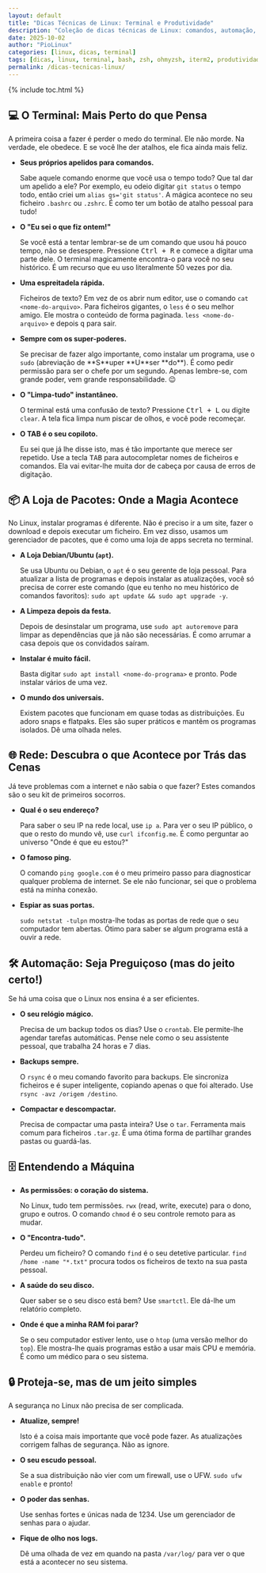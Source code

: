 ```yaml
---
layout: default
title: "Dicas Técnicas de Linux: Terminal e Produtividade"
description: "Coleção de dicas técnicas de Linux: comandos, automação, Oh My Zsh, iTerm2 e Windows Terminal. Ideal para devs e sysadmins!"
date: 2025-10-02
author: "PioLinux"
categories: [linux, dicas, terminal]
tags: [dicas, linux, terminal, bash, zsh, ohmyzsh, iterm2, produtividade]
permalink: /dicas-tecnicas-linux/
---
```


{% include toc.html %}


<!-- Seção: O Terminal -->
<section class="bg-gray-800 p-8 rounded-2xl shadow-lg">
<h2 class="text-2xl md:text-3xl font-bold text-teal-400 mb-6">
                    💻 O Terminal: Mais Perto do que Pensa
                </h2>
<p class="mb-4 text-gray-300">
                    A primeira coisa a fazer é perder o medo do terminal. Ele não morde. Na verdade, ele obedece. E se você lhe der atalhos, ele fica ainda mais feliz.
                </p>
<ul class="space-y-6 text-gray-400">
<li>
<strong class="text-teal-400">Seus próprios apelidos para comandos.</strong>
<p class="mt-1">Sabe aquele comando enorme que você usa o tempo todo? Que tal dar um apelido a ele? Por exemplo, eu odeio digitar <code class="bg-gray-700 px-1 rounded-md text-sm">git status</code> o tempo todo, então criei um <code class="bg-gray-700 px-1 rounded-md text-sm">alias gs='git status'</code>. A mágica acontece no seu ficheiro <code class="bg-gray-700 px-1 rounded-md text-sm">.bashrc</code> ou <code class="bg-gray-700 px-1 rounded-md text-sm">.zshrc</code>. É como ter um botão de atalho pessoal para tudo!</p>
</li>
<li>
<strong class="text-teal-400">O "Eu sei o que fiz ontem!"</strong>
<p class="mt-1">Se você está a tentar lembrar-se de um comando que usou há pouco tempo, não se desespere. Pressione <kbd class="bg-gray-700 px-1 rounded-md text-sm">Ctrl + R</kbd> e comece a digitar uma parte dele. O terminal magicamente encontra-o para você no seu histórico. É um recurso que eu uso literalmente 50 vezes por dia.</p>
</li>
<li>
<strong class="text-teal-400">Uma espreitadela rápida.</strong>
<p class="mt-1">Ficheiros de texto? Em vez de os abrir num editor, use o comando <code class="bg-gray-700 px-1 rounded-md text-sm">cat &lt;nome-do-arquivo&gt;</code>. Para ficheiros gigantes, o <code class="bg-gray-700 px-1 rounded-md text-sm">less</code> é o seu melhor amigo. Ele mostra o conteúdo de forma paginada. <code class="bg-gray-700 px-1 rounded-md text-sm">less &lt;nome-do-arquivo&gt;</code> e depois <kbd class="bg-gray-700 px-1 rounded-md text-sm">q</kbd> para sair.</p>
</li>
<li>
<strong class="text-teal-400">Sempre com os super-poderes.</strong>
<p class="mt-1">Se precisar de fazer algo importante, como instalar um programa, use o <code class="bg-gray-700 px-1 rounded-md text-sm">sudo</code> (abreviação de **S**uper **U**ser **do**). É como pedir permissão para ser o chefe por um segundo. Apenas lembre-se, com grande poder, vem grande responsabilidade. 😉</p>
</li>
<li>
<strong class="text-teal-400">O "Limpa-tudo" instantâneo.</strong>
<p class="mt-1">O terminal está uma confusão de texto? Pressione <kbd class="bg-gray-700 px-1 rounded-md text-sm">Ctrl + L</kbd> ou digite <code class="bg-gray-700 px-1 rounded-md text-sm">clear</code>. A tela fica limpa num piscar de olhos, e você pode recomeçar.</p>
</li>
<li>
<strong class="text-teal-400">O TAB é o seu copiloto.</strong>
<p class="mt-1">Eu sei que já lhe disse isto, mas é tão importante que merece ser repetido. Use a tecla <kbd class="bg-gray-700 px-1 rounded-md text-sm">TAB</kbd> para autocompletar nomes de ficheiros e comandos. Ela vai evitar-lhe muita dor de cabeça por causa de erros de digitação.</p>
</li>
</ul>
</section>
<!-- Seção: A Loja de Pacotes -->
<section class="bg-gray-800 p-8 rounded-2xl shadow-lg">
<h2 class="text-2xl md:text-3xl font-bold text-blue-400 mb-6">
                    📦 A Loja de Pacotes: Onde a Magia Acontece
                </h2>
<p class="mb-4 text-gray-300">
                    No Linux, instalar programas é diferente. Não é preciso ir a um site, fazer o download e depois executar um ficheiro. Em vez disso, usamos um gerenciador de pacotes, que é como uma loja de apps secreta no terminal.
                </p>
<ul class="space-y-6 text-gray-400">
<li>
<strong class="text-blue-400">A Loja Debian/Ubuntu (<code class="bg-gray-700 px-1 rounded-md text-sm">apt</code>).</strong>
<p class="mt-1">Se usa Ubuntu ou Debian, o <code class="bg-gray-700 px-1 rounded-md text-sm">apt</code> é o seu gerente de loja pessoal. Para atualizar a lista de programas e depois instalar as atualizações, você só precisa de correr este comando (que eu tenho no meu histórico de comandos favoritos): <code class="bg-gray-700 px-1 rounded-md text-sm">sudo apt update &amp;&amp; sudo apt upgrade -y</code>.</p>
</li>
<li>
<strong class="text-blue-400">A Limpeza depois da festa.</strong>
<p class="mt-1">Depois de desinstalar um programa, use <code class="bg-gray-700 px-1 rounded-md text-sm">sudo apt autoremove</code> para limpar as dependências que já não são necessárias. É como arrumar a casa depois que os convidados saíram.</p>
</li>
<li>
<strong class="text-blue-400">Instalar é muito fácil.</strong>
<p class="mt-1">Basta digitar <code class="bg-gray-700 px-1 rounded-md text-sm">sudo apt install &lt;nome-do-programa&gt;</code> e pronto. Pode instalar vários de uma vez.</p>
</li>
<li>
<strong class="text-blue-400">O mundo dos universais.</strong>
<p class="mt-1">Existem pacotes que funcionam em quase todas as distribuições. Eu adoro snaps e flatpaks. Eles são super práticos e mantêm os programas isolados. Dê uma olhada neles.</p>
</li>
</ul>
</section>
<!-- Seção: Rede -->
<section class="bg-gray-800 p-8 rounded-2xl shadow-lg">
<h2 class="text-2xl md:text-3xl font-bold text-teal-400 mb-6">
                    🌐 Rede: Descubra o que Acontece por Trás das Cenas
                </h2>
<p class="mb-4 text-gray-300">
                    Já teve problemas com a internet e não sabia o que fazer? Estes comandos são o seu kit de primeiros socorros.
                </p>
<ul class="space-y-6 text-gray-400">
<li>
<strong class="text-teal-400">Qual é o seu endereço?</strong>
<p class="mt-1">Para saber o seu IP na rede local, use <code class="bg-gray-700 px-1 rounded-md text-sm">ip a</code>. Para ver o seu IP público, o que o resto do mundo vê, use <code class="bg-gray-700 px-1 rounded-md text-sm">curl ifconfig.me</code>. É como perguntar ao universo "Onde é que eu estou?"</p>
</li>
<li>
<strong class="text-teal-400">O famoso ping.</strong>
<p class="mt-1">O comando <code class="bg-gray-700 px-1 rounded-md text-sm">ping google.com</code> é o meu primeiro passo para diagnosticar qualquer problema de internet. Se ele não funcionar, sei que o problema está na minha conexão.</p>
</li>
<li>
<strong class="text-teal-400">Espiar as suas portas.</strong>
<p class="mt-1"><code class="bg-gray-700 px-1 rounded-md text-sm">sudo netstat -tulpn</code> mostra-lhe todas as portas de rede que o seu computador tem abertas. Ótimo para saber se algum programa está a ouvir a rede.</p>
</li>
</ul>
</section>
<!-- Seção: Automação -->
<section class="bg-gray-800 p-8 rounded-2xl shadow-lg">
<h2 class="text-2xl md:text-3xl font-bold text-blue-400 mb-6">
                    🛠️ Automação: Seja Preguiçoso (mas do jeito certo!)
                </h2>
<p class="mb-4 text-gray-300">
                    Se há uma coisa que o Linux nos ensina é a ser eficientes.
                </p>
<ul class="space-y-6 text-gray-400">
<li>
<strong class="text-blue-400">O seu relógio mágico.</strong>
<p class="mt-1">Precisa de um backup todos os dias? Use o <code class="bg-gray-700 px-1 rounded-md text-sm">crontab</code>. Ele permite-lhe agendar tarefas automáticas. Pense nele como o seu assistente pessoal, que trabalha 24 horas e 7 dias.</p>
</li>
<li>
<strong class="text-blue-400">Backups sempre.</strong>
<p class="mt-1">O <code class="bg-gray-700 px-1 rounded-md text-sm">rsync</code> é o meu comando favorito para backups. Ele sincroniza ficheiros e é super inteligente, copiando apenas o que foi alterado. Use <code class="bg-gray-700 px-1 rounded-md text-sm">rsync -avz /origem /destino</code>.</p>
</li>
<li>
<strong class="text-blue-400">Compactar e descompactar.</strong>
<p class="mt-1">Precisa de compactar uma pasta inteira? Use o <code class="bg-gray-700 px-1 rounded-md text-sm">tar</code>. Ferramenta mais comum para ficheiros <code class="bg-gray-700 px-1 rounded-md text-sm">.tar.gz</code>. É uma ótima forma de partilhar grandes pastas ou guardá-las.</p>
</li>
</ul>
</section>
<!-- Seção: Entendendo a Máquina -->
<section class="bg-gray-800 p-8 rounded-2xl shadow-lg">
<h2 class="text-2xl md:text-3xl font-bold text-teal-400 mb-6">
                    🗄️ Entendendo a Máquina
                </h2>
<ul class="space-y-6 text-gray-400">
<li>
<strong class="text-teal-400">As permissões: o coração do sistema.</strong>
<p class="mt-1">No Linux, tudo tem permissões. <code class="bg-gray-700 px-1 rounded-md text-sm">rwx</code> (read, write, execute) para o dono, grupo e outros. O comando <code class="bg-gray-700 px-1 rounded-md text-sm">chmod</code> é o seu controle remoto para as mudar.</p>
</li>
<li>
<strong class="text-teal-400">O "Encontra-tudo".</strong>
<p class="mt-1">Perdeu um ficheiro? O comando <code class="bg-gray-700 px-1 rounded-md text-sm">find</code> é o seu detetive particular. <code class="bg-gray-700 px-1 rounded-md text-sm">find /home -name "*.txt"</code> procura todos os ficheiros de texto na sua pasta pessoal.</p>
</li>
<li>
<strong class="text-teal-400">A saúde do seu disco.</strong>
<p class="mt-1">Quer saber se o seu disco está bem? Use <code class="bg-gray-700 px-1 rounded-md text-sm">smartctl</code>. Ele dá-lhe um relatório completo.</p>
</li>
<li>
<strong class="text-teal-400">Onde é que a minha RAM foi parar?</strong>
<p class="mt-1">Se o seu computador estiver lento, use o <code class="bg-gray-700 px-1 rounded-md text-sm">htop</code> (uma versão melhor do <code class="bg-gray-700 px-1 rounded-md text-sm">top</code>). Ele mostra-lhe quais programas estão a usar mais CPU e memória. É como um médico para o seu sistema.</p>
</li>
</ul>
</section>
<!-- Seção: Segurança -->
<section class="bg-gray-800 p-8 rounded-2xl shadow-lg">
<h2 class="text-2xl md:text-3xl font-bold text-blue-400 mb-6">
                    🔒 Proteja-se, mas de um jeito simples
                </h2>
<p class="mb-4 text-gray-300">
                    A segurança no Linux não precisa de ser complicada.
                </p>
<ul class="space-y-6 text-gray-400">
<li>
<strong class="text-blue-400">Atualize, sempre!</strong>
<p class="mt-1">Isto é a coisa mais importante que você pode fazer. As atualizações corrigem falhas de segurança. Não as ignore.</p>
</li>
<li>
<strong class="text-blue-400">O seu escudo pessoal.</strong>
<p class="mt-1">Se a sua distribuição não vier com um firewall, use o UFW. <code class="bg-gray-700 px-1 rounded-md text-sm">sudo ufw enable</code> e pronto!</p>
</li>
<li>
<strong class="text-blue-400">O poder das senhas.</strong>
<p class="mt-1">Use senhas fortes e únicas nada de 1234. Use um gerenciador de senhas para o ajudar.</p>
</li>
<li>
<strong class="text-blue-400">Fique de olho nos logs.</strong>
<p class="mt-1">Dê uma olhada de vez em quando na pasta <code class="bg-gray-700 px-1 rounded-md text-sm">/var/log/</code> para ver o que está a acontecer no seu sistema.</p>
</li>
</ul>
</section>
